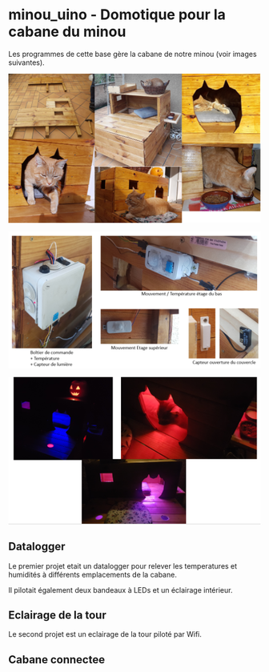 # minou_uino - Domotique pour la cabane du minou

Les programmes de cette base gère la cabane de notre minou (voir images suivantes).

![GitHub Logo](/images/divers_cabane.png)

![GitHub Logo](/images/equip_cabane.PNG)

![GitHub Logo](/images/nuit_cabane.PNG)

## Datalogger

Le premier projet etait un datalogger pour relever les temperatures et humidités à différents emplacements de la cabane.

Il pilotait également deux bandeaux à LEDs et un éclairage intérieur.

## Eclairage de la tour

Le second projet est un eclairage de la tour piloté par Wifi.

## Cabane connectee


